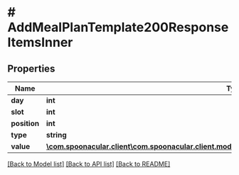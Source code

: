 # # AddMealPlanTemplate200ResponseItemsInner

## Properties

Name | Type | Description | Notes
------------ | ------------- | ------------- | -------------
**day** | **int** |  |
**slot** | **int** |  |
**position** | **int** |  |
**type** | **string** |  |
**value** | [**\com.spoonacular.client\com.spoonacular.client.model\AddMealPlanTemplate200ResponseItemsInnerValue**](AddMealPlanTemplate200ResponseItemsInnerValue.md) |  | [optional]

[[Back to Model list]](../../README.md#models) [[Back to API list]](../../README.md#endpoints) [[Back to README]](../../README.md)
